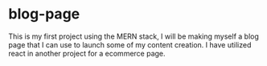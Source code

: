 # blog-page

This is my first project using the MERN stack, I will be making myself a blog page that I can use to launch some of my content creation. I have utilized react in another project for a ecommerce page.